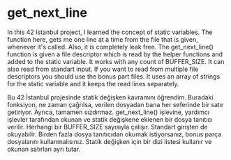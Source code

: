 # get_next_line
In this 42 Istanbul project, I learned the concept of static variables. The function here, gets me one line at a time from the file that is given, whenever it's called. Also, it is completely leak free. The get_next_line() function is given a file descriptor which is read by the helper functions and added to the static variable. It works with any count of BUFFER_SIZE. It can also read from standart input. If you want to read from multiple file descriptors you should use the bonus part files. It uses an array of strings for the static variable and it keeps the read lines separately.

Bu 42 İstanbul projesinde statik değişken kavramını öğrendim. Buradaki fonksiyon, ne zaman çağrılsa, verilen dosyadan bana her seferinde bir satır getiriyor. Ayrıca, tamamen sızdırmaz. get_next_line() işlevine, yardımcı işlevler tarafından okunan ve statik değişkene eklenen bir dosya tanıtıcı verilir. Herhangi bir BUFFER_SIZE sayısıyla çalışır. Standart girişten de okuyabilir. Birden fazla dosya tanıtıcıdan okumak istiyorsanız, bonus parça dosyalarını kullanmalısınız. Statik değişken için bir dizi listesi kullanır ve okunan satırları ayrı tutar.
